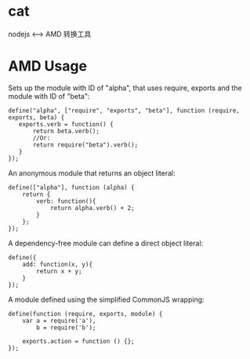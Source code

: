 # cat

nodejs <--> AMD 转换工具

# AMD Usage

Sets up the module with ID of "alpha", that uses require, exports and the module with ID of "beta":
```
define("alpha", ["require", "exports", "beta"], function (require, exports, beta) {
   exports.verb = function() {
       return beta.verb();
       //Or:
       return require("beta").verb();
   }
});
```

An anonymous module that returns an object literal:

```
define(["alpha"], function (alpha) {
   	return {
	    verb: function(){
	    	return alpha.verb() + 2;
	    }
   	};
});
```

A dependency-free module can define a direct object literal:

```
define({
	add: function(x, y){
		return x + y;
	}
});
```

A module defined using the simplified CommonJS wrapping:

```
define(function (require, exports, module) {
	var a = require('a'),
		b = require('b');

	exports.action = function () {};
});
```

